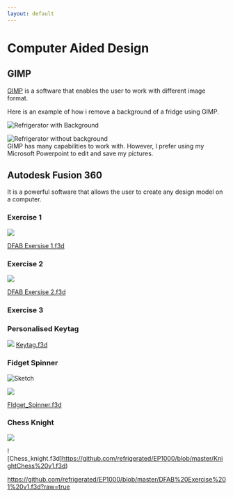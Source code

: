 ```yaml
---
layout: default
---
```


# Computer Aided Design  

## GIMP
[GIMP](https://www.gimp.org/) is a software that enables the user to work with different image format.  

Here is an example of how i remove a background of a fridge using GIMP.  

![Refrigerator with Background](https://raw.githubusercontent.com/refrigerated/EP1000/master/docs/images/refrigerator%20with%20background.png)  

![Refrigerator without background](https://raw.githubusercontent.com/refrigerated/EP1000/master/docs/images/refrigerator%20without%20background.png)  
GIMP has many capabilities to work with. However, I prefer using my Microsoft Powerpoint to edit and save my pictures.

## Autodesk Fusion 360
It is a powerful software that allows the user to create any design model on a computer.

### Exercise 1
![](https://raw.githubusercontent.com/refrigerated/EP1000/master/docs/images/Ex1.png)  

[DFAB Exersise 1.f3d](https://github.com/refrigerated/EP1000/blob/master/DFAB%20Exercise%201%20v1.f3d?raw=true)

### Exercise 2
![](https://raw.githubusercontent.com/refrigerated/EP1000/master/docs/images/Ex2.png)  

[DFAB Exersise 2.f3d](https://github.com/refrigerated/EP1000/blob/master/DFAB%20Exercise%202%20v2.f3d)

### Exercise 3  

### Personalised Keytag
![](https://raw.githubusercontent.com/refrigerated/EP1000/master/docs/images/keytag.png)
[Keytag.f3d](https://github.com/refrigerated/EP1000/blob/master/Name_Tag_Project_v5.f3d)


### Fidget Spinner  

![Sketch](https://raw.githubusercontent.com/refrigerated/EP1000/master/docs/images/sketch.jpg)  

![](https://raw.githubusercontent.com/refrigerated/EP1000/master/docs/images/Fidget%20Spinner.png)  

[FIdget_Spinner.f3d](https://github.com/refrigerated/EP1000/blob/master/Fidget_Spinner.f3d) 

### Chess Knight  
![](https://raw.githubusercontent.com/refrigerated/EP1000/master/docs/images/knight.png)  

![Chess_knight.f3d]https://github.com/refrigerated/EP1000/blob/master/KnightChess%20v1.f3d)


https://github.com/refrigerated/EP1000/blob/master/DFAB%20Exercise%201%20v1.f3d?raw=true

